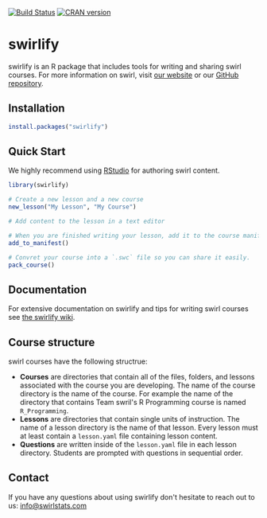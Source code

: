 [![Build Status](https://travis-ci.org/swirldev/swirlify.svg?branch=master)](https://travis-ci.org/swirldev/swirlify) [![CRAN version](http://www.r-pkg.org/badges/version/swirlify)](https://cran.r-project.org/web/packages/swirlify/index.html)

# swirlify

swirlify is an R package that includes tools for writing and sharing swirl
courses. For more information on swirl, visit [our website](http://swirlstats.com) or our [GitHub repository](https://github.com/swirldev/swirl).

## Installation

```r
install.packages("swirlify")
```

## Quick Start

We highly recommend using [RStudio](https://www.rstudio.com/) for authoring 
swirl content.

```r
library(swirlify)

# Create a new lesson and a new course
new_lesson("My Lesson", "My Course")

# Add content to the lesson in a text editor

# When you are finished writing your lesson, add it to the course manifest
add_to_manifest()

# Convret your course into a `.swc` file so you can share it easily.
pack_course()
```

## Documentation

For extensive documentation on swirlify and tips for writing swirl courses see
[the swirlify wiki](https://github.com/swirldev/swirlify/wiki).

## Course structure

swirl courses have the following structrue:

- **Courses** are directories that contain all of the files, folders, and lessons
associated with the course you are developing. The name of the course directory
is the name of the course. For example the name of the directory that
contains Team swril's R Programming course is named `R_Programming`.
- **Lessons** are directories that contain single units of instruction. The
name of a lesson directory is the name of that lesson. Every lesson must at
least contain a `lesson.yaml` file containing lesson content.
- **Questions** are written inside of the `lesson.yaml` file in each lesson
directory. Students are prompted with questions in sequential order.

## Contact

If you have any questions about using swirlify don't hesitate to reach out to us:
info@swirlstats.com